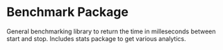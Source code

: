 # Benchmark Package
General benchmarking library to return the time in milleseconds between start and stop. Includes stats package to get various analytics.